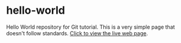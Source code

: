 # hello-world
Hello World repository for Git tutorial.
This is a very simple page that doesn't follow standards.
<a href="https://tieshima-tmt.github.io/m10GitLab/">Click to view the live web page</a>.
